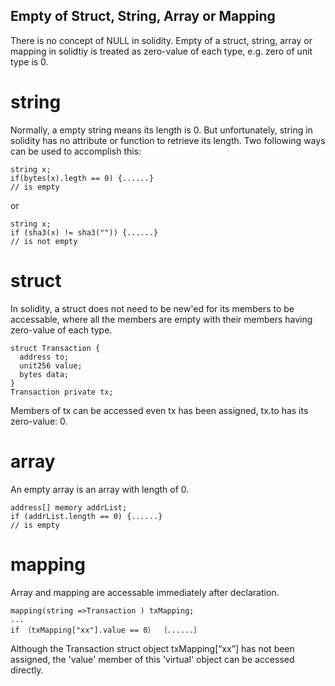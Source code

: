## Empty of Struct, String, Array or Mapping

There is no concept of NULL in solidity. Empty of a struct, string, array or mapping in solidtiy is treated as zero-value of each type, e.g. zero of unit type is 0.

# string
Normally, a empty string means its length is 0. But unfortunately, string in solidity has no attribute or function to retrieve its length. Two following ways can be used to accomplish this:
```
string x;
if(bytes(x).legth == 0) {......}
// is empty
```
or 
```
string x; 
if (sha3(x) != sha3("")) {......}
// is not empty
```

# struct
In solidity, a struct does not need to be new'ed for its members to be accessable, where all the members are empty with their members having zero-value of each type.
```
struct Transaction {
  address to;
  unit256 value;
  bytes data;
}
Transaction private tx;
```
Members of tx can be accessed even tx has been assigned, tx.to has its zero-value: 0.

# array
An empty array is an array with length of 0.
```
address[] memory addrList;
if (addrList.length == 0) {......}
// is empty
```

# mapping
Array and mapping are accessable immediately after declaration.
```
mapping(string =>Transaction ) txMapping;
...
if （txMapping["xx"].value == 0） ｛......｝
```
Although the Transaction struct object txMapping[“xx”] has not been assigned, the 'value' member of this 'virtual' object can be accessed directly.

